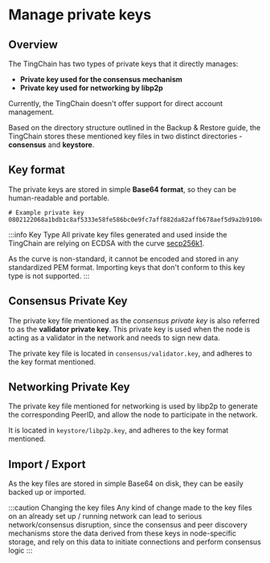 # Manage private keys

## Overview <a href="#overview" id="overview"></a>

The TingChain has two types of private keys that it directly manages:

* **Private key used for the consensus mechanism**
* **Private key used for networking by libp2p**

Currently, the TingChain doesn't offer support for direct account management.

Based on the directory structure outlined in the Backup & Restore guide, the TingChain stores these mentioned key files in two distinct directories - **consensus** and **keystore**.

## Key format <a href="#key-format" id="key-format"></a>

The private keys are stored in simple **Base64 format**, so they can be human-readable and portable.



```
# Example private key
0802122068a1bdb1c8af5333e58fe586bc0e9fc7aff882da82affb678aef5d9a2b9100c0
```

:::info Key Type All private key files generated and used inside the TingChain are relying on ECDSA with the curve [secp256k1](https://en.bitcoin.it/wiki/Secp256k1).

As the curve is non-standard, it cannot be encoded and stored in any standardized PEM format. Importing keys that don't conform to this key type is not supported. :::

## Consensus Private Key <a href="#consensus-private-key" id="consensus-private-key"></a>

The private key file mentioned as the _consensus private key_ is also referred to as the **validator private key**. This private key is used when the node is acting as a validator in the network and needs to sign new data.

The private key file is located in `consensus/validator.key`, and adheres to the key format mentioned.

## Networking Private Key <a href="#networking-private-key" id="networking-private-key"></a>

The private key file mentioned for networking is used by libp2p to generate the corresponding PeerID, and allow the node to participate in the network.

It is located in `keystore/libp2p.key`, and adheres to the key format mentioned.

## Import / Export <a href="#import-export" id="import-export"></a>

As the key files are stored in simple Base64 on disk, they can be easily backed up or imported.

:::caution Changing the key files Any kind of change made to the key files on an already set up / running network can lead to serious network/consensus disruption, since the consensus and peer discovery mechanisms store the data derived from these keys in node-specific storage, and rely on this data to initiate connections and perform consensus logic :::
